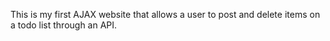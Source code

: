 This is my first AJAX website that allows a user to post and delete items on a todo list through an API.